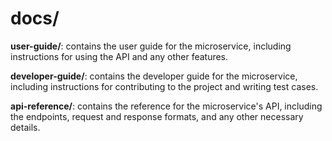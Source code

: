 # docs/
**user-guide/**: contains the user guide for the microservice, including instructions for using the API and any other features.

**developer-guide/**: contains the developer guide for the microservice, including instructions for contributing to the project and writing test cases.

**api-reference/**: contains the reference for the microservice's API, including the endpoints, request and response formats, and any other necessary details.